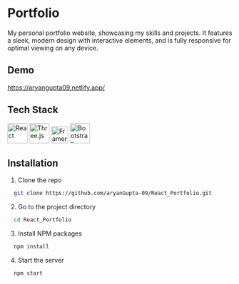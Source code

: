 # Portfolio

My personal portfolio website, showcasing my skills and projects. It features a sleek, modern design with interactive elements, and is fully responsive for optimal viewing on any device.


## Demo

https://aryangupta09.netlify.app/

## Tech Stack

<a href="https://reactjs.org/" target="_blank" rel="noreferrer"><img src="https://raw.githubusercontent.com/danielcranney/readme-generator/main/public/icons/skills/react-colored.svg" width="45" height="45" alt="React" /></a>
<a href="https://threejs.org/" target="_blank" rel="noreferrer"><img src="https://global.discourse-cdn.com/standard17/uploads/threejs/original/2X/e/e4f86d2200d2d35c30f7b1494e96b9595ebc2751.png" width="45" height="45" alt="Three.js" /></a>
<a href="https://www.framer.com/motion/" target="_blank" rel="noreferrer"><img src="https://cdn.worldvectorlogo.com/logos/framer-motion.svg" width="38" height="38" alt="Framer Motion" /></a>
<a href="https://getbootstrap.com/" target="_blank" rel="noreferrer"><img src="https://raw.githubusercontent.com/danielcranney/readme-generator/main/public/icons/skills/bootstrap-colored.svg" width="45" height="45" alt="Bootstrap" /></a>

## Installation

1. Clone the repo
```bash
  git clone https://github.com/aryanGupta-09/React_Portfolio.git
```

2. Go to the project directory
```bash
  cd React_Portfolio
```

3. Install NPM packages
```bash
  npm install
```

4. Start the server
```bash
  npm start
```

